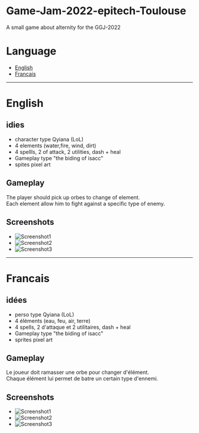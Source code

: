 # Game-Jam-2022-epitech-Toulouse
A small game about alternity for the GGJ-2022

# Language
* [English](#english)
* [Francais](#francais)

***

# English

## idies
* character type Qyiana (LoL)
* 4 elements (water,fire, wind, dirt)
* 4 spellls, 2 of attack, 2 utilities, dash + heal
* Gameplay type "the biding of isacc"
* spites pixel art

## Gameplay
The player should pick up orbes to change of element.</br>
Each element allow him to fight against a specific type of enemy.

## Screenshots
* ![Screenshot1](/Screenshots/Screenshot1)
* ![Screenshot2](/Screenshots/Screenshot2)
* ![Screenshot3](/Screenshots/Screenshot3)

***

# Francais

## idées
* perso type Qyiana (LoL)
* 4 éléments (eau, feu, air, terre)
* 4 spells, 2 d'attaque et 2 utilitaires, dash + heal
* Gameplay type "the biding of isacc"
* sprites pixel art

## Gameplay
Le joueur doit ramasser une orbe pour changer d'élément.</br>
Chaque élément lui permet de batre un certain type d'ennemi.

## Screenshots
* ![Screenshot1](/Screenshots/Screenshot1)
* ![Screenshot2](/Screenshots/Screenshot2)
* ![Screenshot3](/Screenshots/Screenshot3)

